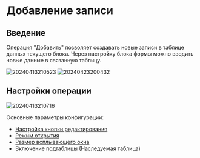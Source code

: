 # Добавление записи

## Введение

Операция "Добавить" позволяет создавать новые записи в таблице данных текущего блока. Через настройку блока формы можно вводить новые данные в связанную таблицу.

![20240413210523](https://static-docs.nocobase.com/20240413210523.png)
![20240423200432](https://static-docs.nocobase.com/20240423200432.png)

## Настройки операции

![20240413210716](https://static-docs.nocobase.com/20240413210716.png)

Основные параметры конфигурации:
- [Настройка кнопки редактирования](/handbook/ui/actions/action-settings/edit-button)
- [Режим открытия](/handbook/ui/actions/action-settings/open-mode)
- [Размер всплывающего окна](/handbook/ui/actions/action-settings/popup-size)
- Включение подтаблицы (Наследуемая таблица)
